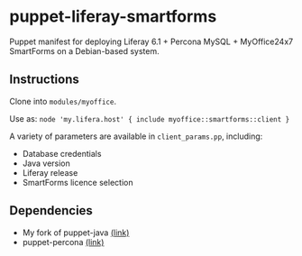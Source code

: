puppet-liferay-smartforms
=========================

Puppet manifest for deploying Liferay 6.1 + Percona MySQL + MyOffice24x7 SmartForms on a Debian-based system.

Instructions
------------
Clone into `modules/myoffice`.

Use as:
`node 'my.lifera.host' {
  include myoffice::smartforms::client
}`

A variety of parameters are available in `client_params.pp`, including:

* Database credentials
* Java version
* Liferay release
* SmartForms licence selection

Dependencies
------------
* My fork of puppet-java [(link)](https://github.com/alexzorin/puppet-java)
* puppet-percona [(link)](https://github.com/arioch/puppet-percona)
